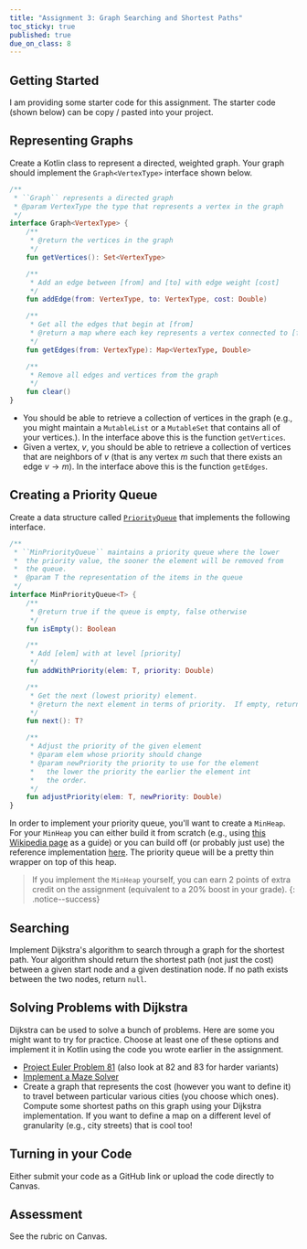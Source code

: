 ```yaml
---
title: "Assignment 3: Graph Searching and Shortest Paths"
toc_sticky: true
published: true
due_on_class: 8
---
```


## Getting Started

I am providing some starter code for this assignment.  The starter code (shown below) can be copy / pasted into your project.

## Representing Graphs

Create a Kotlin class to represent a directed, weighted graph.  Your graph should implement the ``Graph<VertexType>`` interface shown below.

```kotlin
/**
 * ``Graph`` represents a directed graph
 * @param VertexType the type that represents a vertex in the graph
 */
interface Graph<VertexType> {
    /**
     * @return the vertices in the graph
     */
    fun getVertices(): Set<VertexType>

    /**
     * Add an edge between [from] and [to] with edge weight [cost]
     */
    fun addEdge(from: VertexType, to: VertexType, cost: Double)

    /**
     * Get all the edges that begin at [from]
     * @return a map where each key represents a vertex connected to [from] and the value represents the edge weight.
     */
    fun getEdges(from: VertexType): Map<VertexType, Double>

    /**
     * Remove all edges and vertices from the graph
     */
    fun clear()
}
```

* You should be able to retrieve a collection of vertices in the graph (e.g., you might maintain a ``MutableList`` or a ``MutableSet`` that contains all of your vertices.). In the interface above this is the function ``getVertices``.
* Given a vertex, $v$, you should be able to retrieve a collection of vertices that are neighbors of $v$ (that is any vertex $m$ such that there exists an edge $v \rightarrow m$). In the interface above this is the function ``getEdges``.

## Creating a Priority Queue

Create a data structure called [``PriorityQueue``](https://en.wikipedia.org/wiki/Priority_queue) that implements the following interface.

```kotlin
/**
 * ``MinPriorityQueue`` maintains a priority queue where the lower
 *  the priority value, the sooner the element will be removed from
 *  the queue.
 *  @param T the representation of the items in the queue
 */
interface MinPriorityQueue<T> {
    /**
     * @return true if the queue is empty, false otherwise
     */
    fun isEmpty(): Boolean

    /**
     * Add [elem] with at level [priority]
     */
    fun addWithPriority(elem: T, priority: Double)

    /**
     * Get the next (lowest priority) element.
     * @return the next element in terms of priority.  If empty, return null.
     */
    fun next(): T?

    /**
     * Adjust the priority of the given element
     * @param elem whose priority should change
     * @param newPriority the priority to use for the element
     *   the lower the priority the earlier the element int
     *   the order.
     */
    fun adjustPriority(elem: T, newPriority: Double)
}
```

In order to implement your priority queue, you'll want to create a ``MinHeap``.  For your ``MinHeap`` you can either build it from scratch (e.g., using [this Wikipedia page](https://en.wikipedia.org/wiki/Heap_(data_structure)) as a guide) or you can build off (or probably just use) the reference implementation [here](https://github.com/OlinDSA2024/Assignment03/blob/main/src/main/kotlin/MinHeap.kt).  The priority queue will be a pretty thin wrapper on top of this heap.

> If you implement the ``MinHeap`` yourself, you can earn 2 points of extra credit on the assignment (equivalent to a 20% boost in your grade).
{: .notice--success}

## Searching

Implement Dijkstra's algorithm to search through a graph for the shortest path.  Your algorithm should return the shortest path (not just the cost) between a given start node and a given destination node.  If no path exists between the two nodes, return ``null``.

## Solving Problems with Dijkstra

Dijkstra can be used to solve a bunch of problems.  Here are some you might want to try for practice.  Choose at least one of these options and implement it in Kotlin using the code you wrote earlier in the assignment.

* [Project Euler Problem 81](https://projecteuler.net/problem=81) (also look at 82 and 83 for harder variants)
* [Implement a Maze Solver](https://inginious.org/course/competitive-programming/graphs-maze)
* Create a graph that represents the cost (however you want to define it) to travel between particular various cities (you choose which ones).  Compute some shortest paths on this graph using your Dijkstra implementation.  If you want to define a map on a different level of granularity (e.g., city streets) that is cool too!

## Turning in your Code

Either submit your code as a GitHub link or upload the code directly to Canvas.

## Assessment

See the rubric on Canvas.
